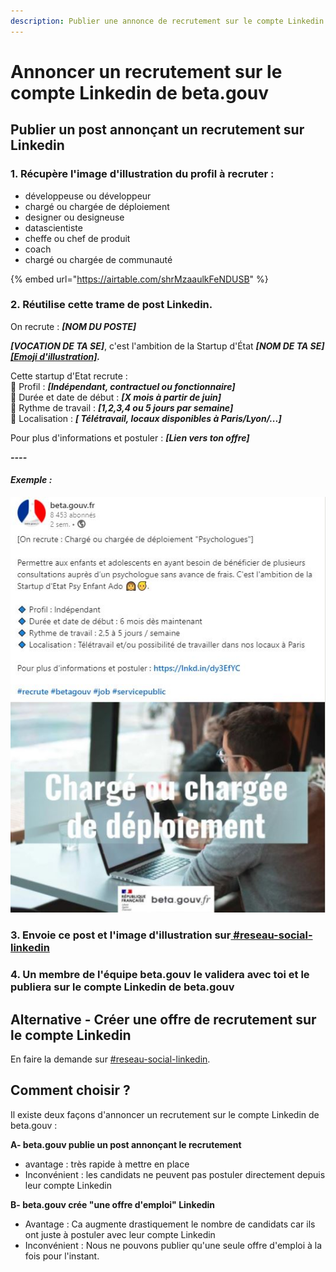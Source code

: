 ```yaml
---
description: Publier une annonce de recrutement sur le compte Linkedin de beta.gouv
---
```


# Annoncer un recrutement sur le compte Linkedin de beta.gouv

## Publier un post annonçant un recrutement sur Linkedin

### 1. Récupère l'image d'illustration du profil à recruter :

* développeuse ou développeur
* chargé ou chargée de déploiement
* designer ou designeuse
* datascientiste
* cheffe ou chef de produit
* coach
* chargé ou chargée de communauté

{% embed url="https://airtable.com/shrMzaaulkFeNDUSB" %}

### 2. Réutilise cette trame de post Linkedin.

On recrute : _**\[NOM DU POSTE\]**_  
  
_**\[VOCATION DE TA SE\]**_, c'est l'ambition de la Startup d'État _**\[NOM DE TA SE\]**_ [_**\[Emoji d'illustration\]**_](https://rocketemoji.co/)_**.**_  
  
Cette startup d'Etat recrute :  
🔹 Profil : _**\[Indépendant, contractuel ou fonctionnaire\]**_  
🔹 Durée et date de début : _**\[X mois à partir de juin\]**_  
🔹 Rythme de travail : _**\[1,2,3,4 ou 5 jours par semaine\]**_  
🔹 Localisation : _**\[ Télétravail, locaux disponibles à Paris/Lyon/...\]**_  
  
Pour plus d'informations et postuler : _**\[Lien vers ton offre\]**_

_**----**_

#### _Exemple :_

![](../../../.gitbook/assets/testcapture.jpg)

### 3. Envoie ce post et l'image d'illustration sur[ \#reseau-social-linkedin](https://mattermost.incubateur.net/betagouv/channels/tmp-atteindre-20000-followers-linkedin)

### 4. Un membre de l'équipe beta.gouv le validera avec toi et le publiera sur le compte Linkedin de beta.gouv

## Alternative - Créer une offre de recrutement sur le compte Linkedin

En faire la demande sur [ \#reseau-social-linkedin](https://mattermost.incubateur.net/betagouv/channels/tmp-atteindre-20000-followers-linkedin).

## Comment choisir ?

Il existe deux façons d'annoncer un recrutement sur le compte Linkedin de beta.gouv :

**A-  beta.gouv publie un post annonçant le recrutement**

* avantage : très rapide à mettre en place
* Inconvénient : les candidats ne peuvent pas postuler directement depuis leur compte Linkedin

**B- beta.gouv crée "une offre d'emploi" Linkedin**

* Avantage : Ca augmente drastiquement le nombre de candidats car ils ont juste à postuler avec leur compte Linkedin
* Inconvénient : Nous ne pouvons publier qu'une seule offre d'emploi à la fois pour l'instant.

